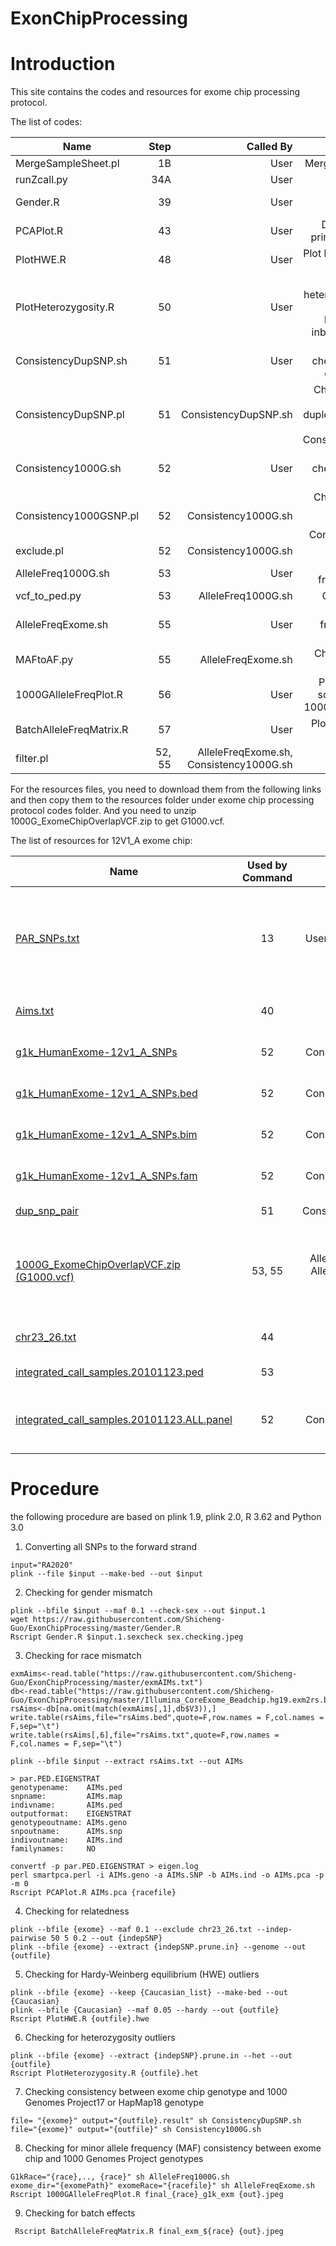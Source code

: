 ExonChipProcessing
==================

# Introduction #

This site contains the codes and resources for exome chip processing protocol.

The list of codes:

 Name        |  Step  | Called By  | Notes  
 ------------- | -----:|------:|-------:
 MergeSampleSheet.pl       | 1B |User|Merging sample sheets
runZcall.py      | 34A |User|Run zCall
 Gender.R      | 39 |User|Checking for sex mismatch
 PCAPlot.R |     43 |User|Draw scatter plot of principle Components
 PlotHWE.R | 48 |User|Plot histograms of HWE test
 PlotHeterozygosity.R | 50 |User|Compute heterozygosity and plot histograms of heterozygosity and inbreeding coefficient
ConsistencyDupSNP.sh	|51	|User	|Prepare data for checking consistency of duplicated SNPs
ConsistencyDupSNP.pl	|51	|ConsistencyDupSNP.sh	|Checking genotyping consistency of duplciated SNPs, called by ConsistencyDupSNP.sh
Consistency1000G.sh|		52|	User	|Prepare data for checking consistency with 1000G
Consistency1000GSNP.pl|52	|Consistency1000G.sh	|Checking genotyping consistency with 1000G, called by Consistency1000G.sh 
exclude.pl	|52	|Consistency1000G.sh	|Exclude bad SNPs
AlleleFreq1000G.sh	|53	|User	|Compute allele frequency of 1000G
vcf_to_ped.py	|53	|AlleleFreq1000G.sh	|Convert VCF to ped
AlleleFreqExome.sh	|55	|User	|Compute allale frequency of exome chip
MAFtoAF.py	|55	|AlleleFreqExome.sh	|Change MAF to allele frequency
1000GAlleleFreqPlot.R	|56	|User	|Plot allele frequency scatter plot between 1000G and exome chip
BatchAlleleFreqMatrix.R	|57	|User	|Plot correlation matrix between batches
filter.pl	|52, 55	|AlleleFreqExome.sh, Consistency1000G.sh	|Filter out non-overlapping SNPs


For the resources files, you need to download them from the following links and then copy them to the resources folder under exome chip processing protocol codes folder. And you need to unzip 1000G_ExomeChipOverlapVCF.zip to get G1000.vcf.

The list of resources for 12V1_A exome chip:

 Name        | Used by Command           | Called by   | Notes 
 ------------- |:-----------:|:-----------:| -----:
[PAR_SNPs.txt](https://github.com/slzhao/ExonChipProcessing/releases/download/resources.12V1_A/PAR_SNPs.txt)|	13|User in GenomeStudio|This is a list of all PAR SNPs on the exome chip, can be used for filtering them out in GenomeStudio
[Aims.txt](https://github.com/slzhao/ExonChipProcessing/releases/download/resources.12V1_A/AIMs.txt)|	40|User|List of all AIMs markers on exome chip
[g1k_HumanExome-12v1_A_SNPs](https://github.com/slzhao/ExonChipProcessing/releases/download/resources.12V1_A/g1k_HumanExome-12v1_A_SNPs)|	52|Consistency1000G.sh|	1000G Overlapped SNP list
[g1k_HumanExome-12v1_A_SNPs.bed](https://github.com/slzhao/ExonChipProcessing/releases/download/resources.12V1_A/g1k_HumanExome-12v1_A_SNPs.bed)|	52|Consistency1000G.sh|	1000G Overlapped SNP list
[g1k_HumanExome-12v1_A_SNPs.bim](https://github.com/slzhao/ExonChipProcessing/releases/download/resources.12V1_A/g1k_HumanExome-12v1_A_SNPs.bim)|	52|Consistency1000G.sh|	1000G Overlapped SNP list
[g1k_HumanExome-12v1_A_SNPs.fam](https://github.com/slzhao/ExonChipProcessing/releases/download/resources.12V1_A/g1k_HumanExome-12v1_A_SNPs.fam)|	52|Consistency1000G.sh|	1000G Overlapped SNP list
[dup_snp_pair](https://github.com/slzhao/ExonChipProcessing/releases/download/resources.12V1_A/dup_snp_pair)	|51|ConsistencyDupSNP.sh|	Duplicated SNP list
[1000G_ExomeChipOverlapVCF.zip (G1000.vcf)](https://github.com/slzhao/ExonChipProcessing/releases/download/resources.12V1_A/1000G_ExomeChipOverlapVCF.zip)	|53, 55|AlleleFreq1000G.sh, AlleleFreqExome.sh, vcf_to_ped.py|	VCF file of 1000G data which only contains SNP overlapped with exome chip
[chr23_26.txt](https://github.com/slzhao/ExonChipProcessing/releases/download/resources.12V1_A/chr23_26.txt)	|44	|plink|list of SNPs from Chr X, Y and MT
[integrated_call_samples.20101123.ped](https://github.com/slzhao/ExonChipProcessing/releases/download/resources.12V1_A/integrated_call_samples.20101123.ped)	|53|vcf_to_ped.py|	Downloaded from 1000G
[integrated_call_samples.20101123.ALL.panel](https://github.com/slzhao/ExonChipProcessing/releases/download/resources.12V1_A/integrated_call_samples.20101123.ALL.panel)	|52	|Consistency1000G.sh|1000 Genome sample information downloaded from 1000G

# Procedure #

the following procedure are based on plink 1.9, plink 2.0, R 3.62 and Python 3.0

1. Converting all SNPs to the forward strand
```
input="RA2020"
plink --file $input --make-bed --out $input
```
2. Checking for gender mismatch
```
plink --bfile $input --maf 0.1 --check-sex --out $input.1
wget https://raw.githubusercontent.com/Shicheng-Guo/ExonChipProcessing/master/Gender.R
Rscript Gender.R $input.1.sexcheck sex.checking.jpeg
```
3. Checking for race mismatch
```
exmAims<-read.table("https://raw.githubusercontent.com/Shicheng-Guo/ExonChipProcessing/master/exmAIMs.txt")
db<-read.table("https://raw.githubusercontent.com/Shicheng-Guo/ExonChipProcessing/master/Illumina_CoreExome_Beadchip.hg19.exm2rs.bed.txt")
rsAims<-db[na.omit(match(exmAims[,1],db$V3)),]
write.table(rsAims,file="rsAims.bed",quote=F,row.names = F,col.names = F,sep="\t")
write.table(rsAims[,6],file="rsAims.txt",quote=F,row.names = F,col.names = F,sep="\t")

plink --bfile $input --extract rsAims.txt --out AIMs

> par.PED.EIGENSTRAT
genotypename:    AIMs.ped
snpname:         AIMs.map
indivname:       AIMs.ped
outputformat:    EIGENSTRAT
genotypeoutname: AIMs.geno
snpoutname:      AIMs.snp
indivoutname:    AIMs.ind
familynames:     NO

convertf -p par.PED.EIGENSTRAT > eigen.log
perl smartpca.perl -i AIMs.geno -a AIMs.SNP -b AIMs.ind -o AIMs.pca -p -m 0
Rscript PCAPlot.R AIMs.pca {racefile}
```
4. Checking for relatedness
```
plink --bfile {exome} --maf 0.1 --exclude chr23_26.txt --indep-pairwise 50 5 0.2 --out {indepSNP}
plink --bfile {exome} --extract {indepSNP.prune.in} --genome --out {outfile}
```
5. Checking for Hardy-Weinberg equilibrium (HWE) outliers
```
plink --bfile {exome} --keep {Caucasian_list} --make-bed --out {Caucasian}
plink --bfile {Caucasian} --maf 0.05 --hardy --out {outfile}
Rscript PlotHWE.R {outfile}.hwe
```
6. Checking for heterozygosity outliers
```
plink --bfile {exome} --extract {indepSNP}.prune.in --het --out {outfile}
Rscript PlotHeterozygosity.R {outfile}.het
```
7. Checking consistency between exome chip genotype and 1000 Genomes Project17 or HapMap18 genotype
```
file= "{exome}" output="{outfile}.result" sh ConsistencyDupSNP.sh
file="{exome}" output="{outfile}" sh Consistency1000G.sh
```
8. Checking for minor allele frequency (MAF) consistency between exome chip and 1000 Genomes Project genotypes
```
G1kRace="{race},.., {race}" sh AlleleFreq1000G.sh
exome_dir="{exomePath}" exomeRace="{racefile}" sh AlleleFreqExome.sh
Rscript 1000GAlleleFreqPlot.R final_{race}_g1k_exm {out}.jpeg
```
9. Checking for batch effects
```
 Rscript BatchAlleleFreqMatrix.R final_exm_${race} {out}.jpeg
```
